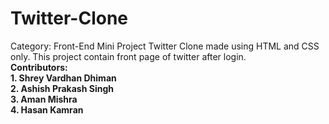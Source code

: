 # Twitter-Clone<br>
Category: Front-End Mini Project
Twitter Clone made using HTML and CSS only. This project contain front page of twitter after login. <br>
 <strong>Contributors:<strong> <br>
    1. Shrey Vardhan Dhiman<br>
    2. Ashish Prakash Singh<br>
    3. Aman Mishra<br>
    4. Hasan Kamran<br>
